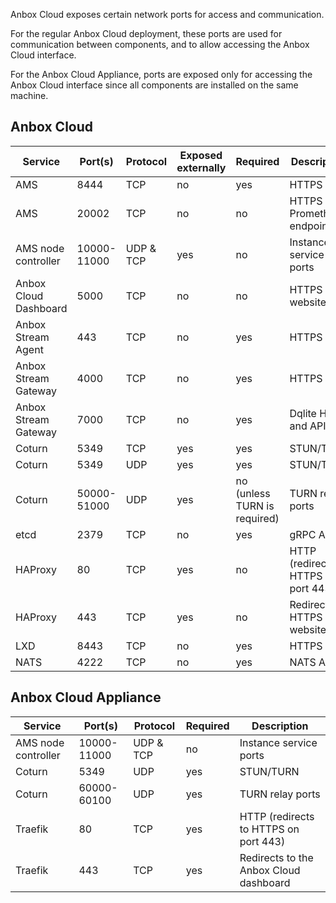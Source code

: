 Anbox Cloud exposes certain network ports for access and communication.

For the regular Anbox Cloud deployment, these ports are used for communication between components, and to allow accessing the Anbox Cloud interface. 

For the Anbox Cloud Appliance, ports are exposed only for accessing the Anbox Cloud interface since all components are installed on the same machine.

## Anbox Cloud

| Service               | Port(s)     | Protocol  | Exposed externally | Required                     | Description                           |
|-----------------------|-------------|-----------|--------------------|------------------------------|---------------------------------------|
| AMS                   | 8444        | TCP       | no                 | yes                          | HTTPS API                             |
| AMS                   | 20002       | TCP       | no                 | no                           | HTTPS Prometheus endpoint             |
| AMS node controller   | 10000-11000 | UDP & TCP | yes                | no                           | Instance service ports                |
| Anbox Cloud Dashboard | 5000        | TCP       | no                 | no                           | HTTPS website                         |
| Anbox Stream Agent    | 443         | TCP       | no                 | yes                          | HTTPS API                             |
| Anbox Stream Gateway  | 4000        | TCP       | no                 | yes                          | HTTPS API                             |
| Anbox Stream Gateway  | 7000        | TCP       | no                 | yes                          | Dqlite HA and API                     |
| Coturn                | 5349        | TCP       | yes                | yes                          | STUN/TURN                             |
| Coturn                | 5349        | UDP       | yes                | yes                          | STUN/TURN                             |
| Coturn                | 50000-51000 | UDP       | yes                | no (unless TURN is required) | TURN relay ports                      |
| etcd                  | 2379        | TCP       | no                 | yes                          | gRPC API                              |
| HAProxy               | 80          | TCP       | yes                | no                           | HTTP (redirects to HTTPS on port 443) |
| HAProxy               | 443         | TCP       | yes                | no                           | Redirects to HTTPS website            |
| LXD                   | 8443        | TCP       | no                 | yes                          | HTTPS API                             |
| NATS                  | 4222        | TCP       | no                 | yes                          | NATS API                              |

## Anbox Cloud Appliance

| Service             | Port(s)     | Protocol  | Required | Description                            |
|---------------------|-------------|-----------|----------|----------------------------------------|
| AMS node controller | 10000-11000 | UDP & TCP | no       | Instance service ports                 |
| Coturn              | 5349        | UDP       | yes      | STUN/TURN                              |
| Coturn              | 60000-60100 | UDP       | yes      | TURN relay ports                       |
| Traefik             | 80          | TCP       | yes      | HTTP (redirects to HTTPS on port 443)  |
| Traefik             | 443         | TCP       | yes      | Redirects to the Anbox Cloud dashboard |
